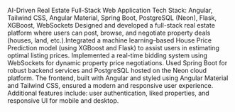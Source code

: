 AI-Driven Real Estate Full-Stack Web Application
Tech Stack: Angular, Tailwind CSS, Angular Material, Spring Boot, PostgreSQL (Neon), Flask, XGBoost, WebSockets
Designed and developed a full-stack real estate platform where users can post, browse, and negotiate property
deals (houses, land, etc.).Integrated a machine learning–based House Price Prediction model (using XGBoost
and Flask) to assist users in estimating optimal listing prices.
Implemented a real-time bidding system using WebSockets for dynamic property price negotiations. Used
Spring Boot for robust backend services and PostgreSQL hosted on the Neon cloud platform. The frontend,
built with Angular and styled using Angular Material and Tailwind CSS, ensured a modern and responsive
user experience.
Additional features include: user authentication, liked properties, and responsive UI for mobile and desktop.
